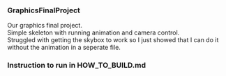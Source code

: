 ### GraphicsFinalProject

Our graphics final project.  <br/>
Simple skeleton with running animation and camera control. <br/>
Struggled with getting the skybox to work so I just showed that I can do it without the animation in a seperate file.

### Instruction to run in HOW_TO_BUILD.md
